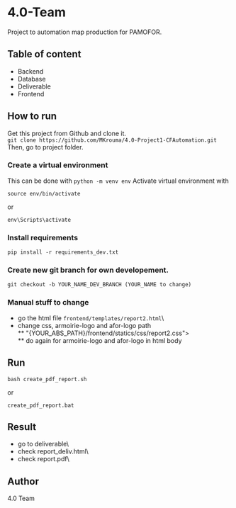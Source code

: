 # 4.0-Team
Project to automation map production for PAMOFOR.


## Table of content
* Backend 
* Database
* Deliverable
* Frontend 


## How to run
Get this project from Github and clone it.\
`git clone https://github.com/MKrouma/4.0-Project1-CFAutomation.git`
Then, go to project folder.

### Create a virtual environment
This can be done with `python -m venv env`
Activate virtual environment with 

```
source env/bin/activate
```
or
```
env\Scripts\activate
```

### Install requirements
```
pip install -r requirements_dev.txt
```

### Create new git branch for own developement. 
```
git checkout -b YOUR_NAME_DEV_BRANCH (YOUR_NAME to change)
```

### Manual stuff to change
* go the html file `frontend/templates/report2.html`\
* change css, armoirie-logo and afor-logo path\
** "{YOUR_ABS_PATH}/frontend/statics/css/report2.css">\
** do again for armoirie-logo and afor-logo in html body

## Run
```
bash create_pdf_report.sh
```
or
```
create_pdf_report.bat
```

## Result
* go to deliverable\
* check report_deliv.html\
* check report.pdf\


## Author
4.0 Team 
